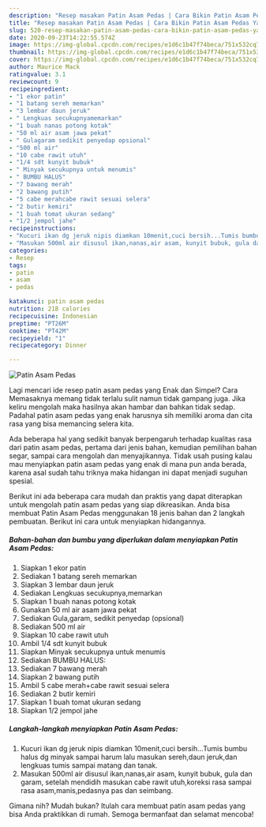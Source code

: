 ```yaml
---
description: "Resep masakan Patin Asam Pedas | Cara Bikin Patin Asam Pedas Yang Bikin Ngiler"
title: "Resep masakan Patin Asam Pedas | Cara Bikin Patin Asam Pedas Yang Bikin Ngiler"
slug: 520-resep-masakan-patin-asam-pedas-cara-bikin-patin-asam-pedas-yang-bikin-ngiler
date: 2020-09-23T14:22:55.574Z
image: https://img-global.cpcdn.com/recipes/e1d6c1b47f74beca/751x532cq70/patin-asam-pedas-foto-resep-utama.jpg
thumbnail: https://img-global.cpcdn.com/recipes/e1d6c1b47f74beca/751x532cq70/patin-asam-pedas-foto-resep-utama.jpg
cover: https://img-global.cpcdn.com/recipes/e1d6c1b47f74beca/751x532cq70/patin-asam-pedas-foto-resep-utama.jpg
author: Maurice Mack
ratingvalue: 3.1
reviewcount: 9
recipeingredient:
- "1 ekor patin"
- "1 batang sereh memarkan"
- "3 lembar daun jeruk"
- " Lengkuas secukupnyamemarkan"
- "1 buah nanas potong kotak"
- "50 ml air asam jawa pekat"
- " Gulagaram sedikit penyedap opsional"
- "500 ml air"
- "10 cabe rawit utuh"
- "1/4 sdt kunyit bubuk"
- " Minyak secukupnya untuk menumis"
- " BUMBU HALUS"
- "7 bawang merah"
- "2 bawang putih"
- "5 cabe merahcabe rawit sesuai selera"
- "2 butir kemiri"
- "1 buah tomat ukuran sedang"
- "1/2 jempol jahe"
recipeinstructions:
- "Kucuri ikan dg jeruk nipis diamkan 10menit,cuci bersih...Tumis bumbu halus dg minyak sampai harum lalu masukan sereh,daun jeruk,dan lengkuas tumis sampai matang dan tanak."
- "Masukan 500ml air disusul ikan,nanas,air asam, kunyit bubuk, gula dan garam, setelah mendidih masukan cabe rawit utuh,koreksi rasa sampai rasa asam,manis,pedasnya pas dan seimbang."
categories:
- Resep
tags:
- patin
- asam
- pedas

katakunci: patin asam pedas 
nutrition: 218 calories
recipecuisine: Indonesian
preptime: "PT26M"
cooktime: "PT42M"
recipeyield: "1"
recipecategory: Dinner

---
```



![Patin Asam Pedas](https://img-global.cpcdn.com/recipes/e1d6c1b47f74beca/751x532cq70/patin-asam-pedas-foto-resep-utama.jpg)

Lagi mencari ide resep patin asam pedas yang Enak dan Simpel? Cara Memasaknya memang tidak terlalu sulit namun tidak gampang juga. Jika keliru mengolah maka hasilnya akan hambar dan bahkan tidak sedap. Padahal patin asam pedas yang enak harusnya sih memiliki aroma dan cita rasa yang bisa memancing selera kita.

Ada beberapa hal yang sedikit banyak berpengaruh terhadap kualitas rasa dari patin asam pedas, pertama dari jenis bahan, kemudian pemilihan bahan segar, sampai cara mengolah dan menyajikannya. Tidak usah pusing kalau mau menyiapkan patin asam pedas yang enak di mana pun anda berada, karena asal sudah tahu triknya maka hidangan ini dapat menjadi suguhan spesial.




Berikut ini ada beberapa cara mudah dan praktis yang dapat diterapkan untuk mengolah patin asam pedas yang siap dikreasikan. Anda bisa membuat Patin Asam Pedas menggunakan 18 jenis bahan dan 2 langkah pembuatan. Berikut ini cara untuk menyiapkan hidangannya.

<!--inarticleads1-->

##### Bahan-bahan dan bumbu yang diperlukan dalam menyiapkan Patin Asam Pedas:

1. Siapkan 1 ekor patin
1. Sediakan 1 batang sereh memarkan
1. Siapkan 3 lembar daun jeruk
1. Sediakan  Lengkuas secukupnya,memarkan
1. Siapkan 1 buah nanas potong kotak
1. Gunakan 50 ml air asam jawa pekat
1. Sediakan  Gula,garam, sedikit penyedap (opsional)
1. Sediakan 500 ml air
1. Siapkan 10 cabe rawit utuh
1. Ambil 1/4 sdt kunyit bubuk
1. Siapkan  Minyak secukupnya untuk menumis
1. Sediakan  BUMBU HALUS:
1. Sediakan 7 bawang merah
1. Siapkan 2 bawang putih
1. Ambil 5 cabe merah+cabe rawit sesuai selera
1. Sediakan 2 butir kemiri
1. Siapkan 1 buah tomat ukuran sedang
1. Siapkan 1/2 jempol jahe




<!--inarticleads2-->

##### Langkah-langkah menyiapkan Patin Asam Pedas:

1. Kucuri ikan dg jeruk nipis diamkan 10menit,cuci bersih...Tumis bumbu halus dg minyak sampai harum lalu masukan sereh,daun jeruk,dan lengkuas tumis sampai matang dan tanak.
1. Masukan 500ml air disusul ikan,nanas,air asam, kunyit bubuk, gula dan garam, setelah mendidih masukan cabe rawit utuh,koreksi rasa sampai rasa asam,manis,pedasnya pas dan seimbang.




Gimana nih? Mudah bukan? Itulah cara membuat patin asam pedas yang bisa Anda praktikkan di rumah. Semoga bermanfaat dan selamat mencoba!
